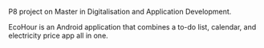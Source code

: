 P8 project on Master in Digitalisation and Application Development.  

EcoHour is an Android application that combines a to-do list, calendar, and electricity price app all in one.
